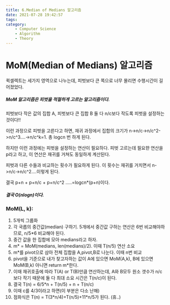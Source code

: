```yaml
---
title: 6.Median of Medians 알고리즘
date: 2021-07-28 19:42:57
tags:
category:
    - Computer Science
    - Algorithm
    - Theory
---
```

# MoM(Median of Medians) 알고리즘

퀵셀렉트는 세가지 영역으로 나누는데, 피벗보다 큰 쪽으로 너무 몰리면 수행시간이 길어졌었다.

##### MoM 알고리즘은 피벗을 적절하게 고르는 알고리즘이다.

피벗보다 작은 값의 집합 A, 피벗보다 큰 집합 B 둘 다 n/c보다 작도록 피벗을 설정하는 것이다!!

이런 과정으로 피벗을 고른다고 하면, 재귀 과정에서 집합의 크기가
n->n/c->n/c^2->n/c^3....->n/c^k=1. 총 logcn 번 하게 된다.

하지만 이런 과정에는 피벗을 설정하는 연산이 필요하다.
피벗 고르는데 필요햔 연산을 p라고 하고, 이 연산은 재귀를 거쳐도 동일하게 계산된다.

피벗과 다른 수들과 비교하는 횟수가 필요하게 된다.
이 횟수는 재귀를 거치면서
n->n/c->n/c^2....이렇게 된다.

결국 p+n + p+n/c + p+n/c^2 .....=logcn*(p+n)이다.

##### 결국 O(nlogn)이다.

###  MoM(L, k):
1. 5개씩 그룹화
2. 각 국릅의 중간값(median) 구하기. 5개에서 중간값 구하는 연산은 6번 비교해야하므로, n/5*6 비교해야 된다.
3. 중간 값을 한 집합에 모아 medians라고 하자.
4. m* = MoM(medians, len(medians)/2). 이때 T(n/5) 연산 소요
5. m*를 pivot으로 삼아 전체 집합을 A,pivot,B로 나눈다. 이때 n번 비교
6. pivot을 기준으로 내가 찾고자하는 값이 A에 있으면 MoM(A,k), B에 있으면 MoM(B,k) 아니면 return m*한다.
7. 이때 재귀호출에 따라 T(A) or T(B)만큼 연산하는데, A와 B모두 원소 갯수가 n/c보다 작기 때문에 둘 다 최대 소요 시간은 T(n/c)이 된다.
8. 결국 T(n) = 6/5*n + T(n/5) + n + T(n/c)
9. 이때 c를 4/3이라고 하면(이 부분은 다소 난해)
10. 점화식은 T(n) = T(3*n/4)+T(n/5)+11\*n/5가 된다. (휴..)

